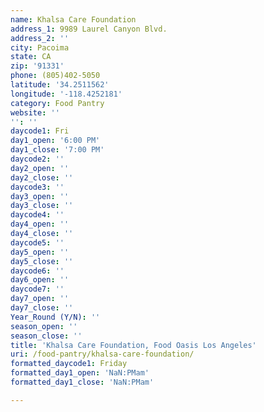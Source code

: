 ```yaml
---
name: Khalsa Care Foundation
address_1: 9989 Laurel Canyon Blvd.
address_2: ''
city: Pacoima
state: CA
zip: '91331'
phone: (805)402-5050
latitude: '34.2511562'
longitude: '-118.4252181'
category: Food Pantry
website: ''
'': ''
daycode1: Fri
day1_open: '6:00 PM'
day1_close: '7:00 PM'
daycode2: ''
day2_open: ''
day2_close: ''
daycode3: ''
day3_open: ''
day3_close: ''
daycode4: ''
day4_open: ''
day4_close: ''
daycode5: ''
day5_open: ''
day5_close: ''
daycode6: ''
day6_open: ''
daycode7: ''
day7_open: ''
day7_close: ''
Year_Round (Y/N): ''
season_open: ''
season_close: ''
title: 'Khalsa Care Foundation, Food Oasis Los Angeles'
uri: /food-pantry/khalsa-care-foundation/
formatted_daycode1: Friday
formatted_day1_open: 'NaN:PMam'
formatted_day1_close: 'NaN:PMam'

---
```

